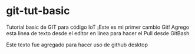 # git-tut-basic
Tutorial basic de GIT para código IoT
¡Este es mi primer cambio Git! 
Agrego esta linea  de texto desde el editor en linea para hacer el Pull desde GitBash

Este texto fue agregado para hacer uso de github desktop
